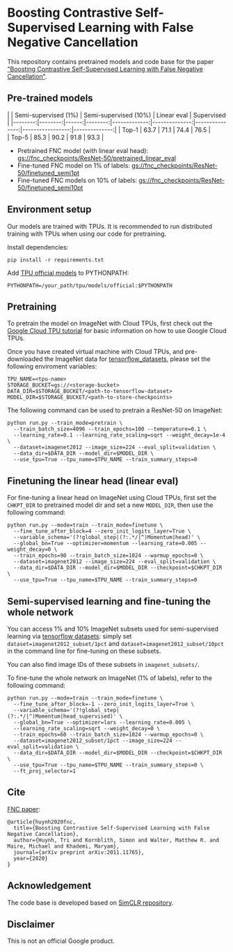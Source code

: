 # Boosting Contrastive Self-Supervised Learning with False Negative Cancellation

This repository contains pretrained models and code base for the paper ["Boosting Contrastive Self-Supervised Learning with False Negative Cancellation"](https://arxiv.org/abs/2011.11765).

## Pre-trained models

|      |  Semi-supervised (1%) |   Semi-supervised (10%) |   Linear eval |   Supervised |
|--------:|--------:|------:|--------:|-------------:|--------------:|---------------:|-----------------:|--------------:|
|      Top-1 |  63.7     |   71.1    |  74.4   |   76.5      |     
|      Top-5 |  85.3     |   90.2    |  91.8   |    93.3     |   


* Pretrained FNC model (with linear eval head): [gs://fnc_checkpoints/ResNet-50/pretrained_linear_eval](https://console.cloud.google.com/storage/browser/fnc_checkpoints/ResNet-50/pretrained_linear_eval)
* Fine-tuned FNC model on 1% of labels: [gs://fnc_checkpoints/ResNet-50/finetuned_semi1pt](https://console.cloud.google.com/storage/browser/fnc_checkpoints/ResNet-50/finetuned_semi1pt)
* Fine-tuned FNC models on 10% of labels: [gs://fnc_checkpoints/ResNet-50/finetuned_semi10pt](https://console.cloud.google.com/storage/browser/fnc_checkpoints/ResNet-50/finetuned_semi10pt)

## Environment setup

Our models are trained with TPUs. It is recommended to run distributed training with TPUs when using our code for pretraining.

Install dependencies:
```
pip install -r requirements.txt
```
Add [TPU official models](https://github.com/tensorflow/tpu/tree/master/models/official) to PYTHONPATH:
```
PYTHONPATH=/your_path/tpu/models/official:$PYTHONPATH
```

## Pretraining

To pretrain the model on ImageNet with Cloud TPUs, first check out the [Google Cloud TPU tutorial](https://cloud.google.com/tpu/docs/tutorials/mnist) for basic information on how to use Google Cloud TPUs.

Once you have created virtual machine with Cloud TPUs, and pre-downloaded the ImageNet data for [tensorflow_datasets](https://www.tensorflow.org/datasets/catalog/imagenet2012), please set the following enviroment variables:

```
TPU_NAME=<tpu-name>
STORAGE_BUCKET=gs://<storage-bucket>
DATA_DIR=$STORAGE_BUCKET/<path-to-tensorflow-dataset>
MODEL_DIR=$STORAGE_BUCKET/<path-to-store-checkpoints>
```

The following command can be used to pretrain a ResNet-50 on ImageNet:

```
python run.py --train_mode=pretrain \
  --train_batch_size=4096 --train_epochs=100 --temperature=0.1 \
  --learning_rate=0.1 --learning_rate_scaling=sqrt --weight_decay=1e-4 \
  --dataset=imagenet2012 --image_size=224 --eval_split=validation \
  --data_dir=$DATA_DIR --model_dir=$MODEL_DIR \
  --use_tpu=True --tpu_name=$TPU_NAME --train_summary_steps=0
```

## Finetuning the linear head (linear eval)

For fine-tuning a linear head on ImageNet using Cloud TPUs, first set the `CHKPT_DIR` to pretrained model dir and set a new `MODEL_DIR`, then use the following command:

```
python run.py --mode=train --train_mode=finetune \
  --fine_tune_after_block=4 --zero_init_logits_layer=True \
  --variable_schema='(?!global_step|(?:.*/|^)Momentum|head)' \
  --global_bn=True --optimizer=momentum --learning_rate=0.005 --weight_decay=0 \
  --train_epochs=90 --train_batch_size=1024 --warmup_epochs=0 \
  --dataset=imagenet2012 --image_size=224 --eval_split=validation \
  --data_dir=$DATA_DIR --model_dir=$MODEL_DIR --checkpoint=$CHKPT_DIR \
  --use_tpu=True --tpu_name=$TPU_NAME --train_summary_steps=0
```

## Semi-supervised learning and fine-tuning the whole network

You can access 1% and 10% ImageNet subsets used for semi-supervised learning via [tensorflow datasets](https://www.tensorflow.org/datasets/catalog/imagenet2012_subset): simply set `dataset=imagenet2012_subset/1pct` and `dataset=imagenet2012_subset/10pct` in the command line for fine-tuning on these subsets.

You can also find image IDs of these subsets in `imagenet_subsets/`.

To fine-tune the whole network on ImageNet (1% of labels), refer to the following command:

```
python run.py --mode=train --train_mode=finetune \
  --fine_tune_after_block=-1 --zero_init_logits_layer=True \
  --variable_schema='(?!global_step|(?:.*/|^)Momentum|head_supervised)' \
  --global_bn=True --optimizer=lars --learning_rate=0.005 \
  --learning_rate_scaling=sqrt --weight_decay=0 \
  --train_epochs=60 --train_batch_size=1024 --warmup_epochs=0 \
  --dataset=imagenet2012_subset/1pct --image_size=224 --eval_split=validation \
  --data_dir=$DATA_DIR --model_dir=$MODEL_DIR --checkpoint=$CHKPT_DIR \
  --use_tpu=True --tpu_name=$TPU_NAME --train_summary_steps=0 \
  --ft_proj_selector=1
```

## Cite

[FNC paper](https://arxiv.org/abs/2011.11765):

```
@article{huynh2020fnc,
  title={Boosting Contrastive Self-Supervised Learning with False Negative Cancellation},
  author={Huynh, Tri and Kornblith, Simon and Walter, Matthew R. and Maire, Michael and Khademi, Maryam},
  journal={arXiv preprint arXiv:2011.11765},
  year={2020}
}
```
## Acknowledgement
The code base is developed based on [SimCLR repository](https://github.com/google-research/simclr).

## Disclaimer
This is not an official Google product.
